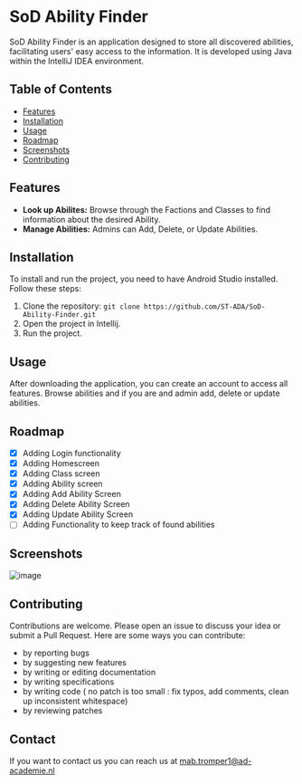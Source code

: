 # SoD Ability Finder

SoD Ability Finder is an application designed to store all discovered abilities, facilitating users' easy access to the information. It is developed using Java within the IntelliJ IDEA environment.

## Table of Contents

- [Features](#features)
- [Installation](#installation)
- [Usage](#usage)
- [Roadmap](#roadmap)
- [Screenshots](#screenshots)
- [Contributing](#contributing)

## Features

- **Look up Abilites:** Browse through the Factions and Classes to find information about the desired Ability.
- **Manage Abilities:** Admins can Add, Delete, or Update Abilities.

## Installation

To install and run the project, you need to have Android Studio installed. Follow these steps:

1. Clone the repository: `git clone https://github.com/ST-ADA/SoD-Ability-Finder.git`
2. Open the project in Intellij.
3. Run the project.

## Usage

After downloading the application, you can create an account to access all features. Browse abilities and if you are and admin add, delete or update abilities.

## Roadmap 
- [x] Adding Login functionality
- [x] Adding Homescreen
- [x] Adding Class screen
- [x] Adding Ability screen
- [x] Adding Add Ability Screen
- [x] Adding Delete Ability Screen
- [x] Adding Update Ability Screen
- [ ] Adding Functionality to keep track of found abilities

## Screenshots

![image](https://github.com/ST-ADA/SoD-Ability-Finder/assets/150329169/d4d2c462-d4ad-4863-ad0f-87f9e99b26c4)


## Contributing

Contributions are welcome. Please open an issue to discuss your idea or submit a Pull Request. Here are some ways you can contribute:

- by reporting bugs
- by suggesting new features
- by writing or editing documentation
- by writing specifications
- by writing code ( no patch is too small : fix typos, add comments, clean up inconsistent whitespace)
- by reviewing patches


## Contact

If you want to contact us you can reach us at mab.tromper1@ad-academie.nl
